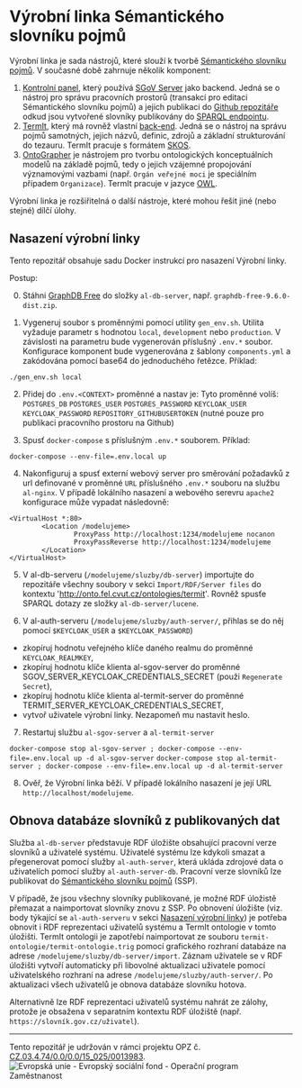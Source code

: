 # Výrobní linka Sémantického slovníku pojmů

Výrobní linka je sada nástrojů, které slouží k tvorbě [Sémantického slovníku pojmů](https://xn--slovnk-7va.gov.cz/). V současné době zahrnuje několik komponent:

1. [Kontrolní panel](https://github.com/opendata-mvcr/mission-control), který používá [SGoV Server](https://github.com/opendata-mvcr/sgov) jako backend. Jedná se o nástroj pro správu pracovních prostorů (transakcí pro editaci Sémantického slovníku pojmů) a jejich publikaci do [Github repozitáře](https://github.com/opendata-mvcr/ssp) odkud jsou vytvořené slovníky publikovány do [SPARQL endpointu](https://xn--slovnk-7va.gov.cz/sparql).
2. [TermIt](https://github.com/opendata-mvcr/termit-ui), který má rovněž vlastní [back-end](https://github.com/opendata-mvcr/termit). Jedná se o nástroj na správu pojmů samotných, jejich názvů, definic, zdrojů a základní strukturování do tezauru. TermIt pracuje s formátem [SKOS](https://www.w3.org/TR/skos-reference/).
3. [OntoGrapher](https://github.com/opendata-mvcr/ontographer) je nástrojem pro tvorbu ontologických konceptuálních modelů na základě pojmů, tedy o jejich vzájemné propojování významovými vazbami (např. `Orgán veřejné moci` je speciálním případem `Organizace`). TermIt pracuje v jazyce [OWL](https://www.w3.org/TR/2012/REC-owl2-overview-20121211/#).

Výrobní linka je rozšiřitelná o další nástroje, které mohou řešit jiné (nebo stejné) dílčí úlohy.

## Nasazení výrobní linky

Tento repozitář obsahuje sadu Docker instrukcí pro nasazení Výrobní linky.

Postup:

0. Stáhni [GraphDB Free](https://graphdb.ontotext.com) do složky `al-db-server`, např. `graphdb-free-9.6.0-dist.zip`.

1. Vygeneruj soubor s proměnnými pomocí utility `gen_env.sh`. Utilita vyžaduje parametr s hodnotou `local`, `development` nebo `production`. V závislosti na parametru bude vygenerován příslušný `.env.*` soubor. Konfigurace komponent bude vygenerována z šablony `components.yml` a zakódována pomocí base64 do jednoduchého řetězce. Příklad:

```
./gen_env.sh local
```

2. Přidej do `.env.<CONTEXT>` proměnné a nastav je:
   Tyto proměnné volíš:
   `POSTGRES_DB`
   `POSTGRES_USER`
   `POSTGRES_PASSWORD`
   `KEYCLOAK_USER`
   `KEYCLOAK_PASSWORD`
   `REPOSITORY_GITHUBUSERTOKEN` (nutné pouze pro publikaci pracovního prostoru na Github)

3. Spusť `docker-compose` s příslušným `.env.*` souborem. Příklad:

```
docker-compose --env-file=.env.local up
```

4. Nakonfiguruj a spusť externí webový server pro směrování požadavků z url definované v proměnné `URL` příslušného `.env.*` souboru 
na službu `al-nginx`. V případě lokálního nasazení a webového serevru `apache2` konfigurace může vypadat následovně:
```
<VirtualHost *:80>
        <Location /modelujeme>
                ProxyPass http://localhost:1234/modelujeme nocanon
                ProxyPassReverse http://localhost:1234/modelujeme
        </Location>
</VirtualHost>
 ```

5. V al-db-serveru (`/modelujeme/sluzby/db-server`) importujte do repozitáře všechny soubory v sekci 
`Import/RDF/Server files` do kontextu 'http://onto.fel.cvut.cz/ontologies/termit'. 
Rovněž spusťe SPARQL dotazy ze složky `al-db-server/lucene`.

6. V al-auth-serveru (`/modelujeme/sluzby/auth-server/`, přihlas se do něj pomocí `$KEYCLOAK_USER` a
`$KEYCLOAK_PASSWORD`)
 - zkopíruj hodnotu veřejného klíče daného realmu do proměnné `KEYCLOAK_REALMKEY`,
 - zkopíruj hodnotu klíče klienta al-sgov-server do proměnné SGOV_SERVER_KEYCLOAK_CREDENTIALS_SECRET (použi `Regenerate Secret`), 
 - zkopíruj hodnotu klíče klienta al-termit-server do proměnné TERMIT_SERVER_KEYCLOAK_CREDENTIALS_SECRET,
 - vytvoř uživatele výrobní linky. Nezapomeň mu nastavit heslo.

7. Restartuj službu `al-sgov-server` a `al-termit-server`

`docker-compose stop al-sgov-server ; docker-compose --env-file=.env.local up -d al-sgov-server`
`docker-compose stop al-termit-server ; docker-compose --env-file=.env.local up -d al-termit-server`

8. Ověř, že Výrobní linka běží. V případě lokálního nasazení je její URL `http://localhost/modelujeme`.

## Obnova databáze slovníků z publikovaných dat

Služba `al-db-server` představuje RDF úložište obsahující pracovní verze slovníků a uživatelé systému. Uživatelé systému lze kdykoli smazat a přegenerovat pomocí služby `al-auth-server`, která ukláda zdrojové data o uživatelích pomocí služby `al-auth-server-db`. Pracovní verze slovníků lze publikovat do [Sémantického slovníku pojmů](https://xn--slovnk-7va.gov.cz/) (SSP). 

V případě, že jsou všechny slovníky publikované, je možné RDF úložistě přemazat a naimportovat slovníky znovu z SSP. Po obnovení úložište (viz. body týkající se `al-auth-serveru` v sekci [Nasazení výrobní linky](https://github.com/opendata-mvcr/sgov-assembly-line/edit/main/README.md#nasazen%C3%AD-v%C3%BDrobn%C3%AD-linky)) je potřeba obnovit i RDF reprezentaci uživatelů systému a TermIt ontologie v tomto úložišti. TermIt ontologii je zapotřebí naimportovat ze souboru `termit-ontologie/termit-ontologie.trig` pomocí grafického rozhraní databáze na adrese `/modelujeme/sluzby/db-server/import`. Záznam uživatele se v RDF úložišti vytvoří automaticky při libovolné aktualizaci uživatele pomocí uživatelského rozhraní na adrese `/modelujeme/sluzby/auth-server/`. Po aktualizaci všech uživatelů je obnova databáze slovníku hotova. 

Alternativně lze RDF reprezentaci uživatelů systému nahrát ze zálohy, protože je obsažena v separatním kontextu RDF úložiště (např. `https://slovník.gov.cz/uživatel`).

---
Tento repozitář je udržován v rámci projektu OPZ č. [CZ.03.4.74/0.0/0.0/15_025/0013983](https://esf2014.esfcr.cz/PublicPortal/Views/Projekty/Public/ProjektDetailPublicPage.aspx?action=get&datovySkladId=F5E162B2-15EC-4BBE-9ABD-066388F3D412).
![Evropská unie - Evropský sociální fond - Operační program Zaměstnanost](https://data.gov.cz/images/ozp_logo_cz.jpg)
